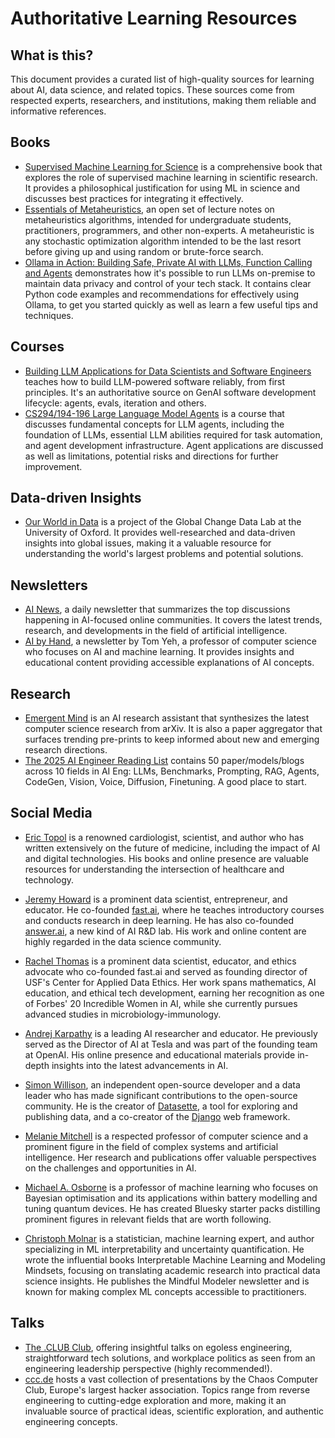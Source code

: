 # Authoritative Learning Resources

## What is this?
This document provides a curated list of high-quality sources for learning about AI, data science, and related topics. These sources come from respected experts, researchers, and institutions, making them reliable and informative references.

## Books
- [Supervised Machine Learning for Science](https://ml-science-book.com/) is a comprehensive book that explores the role of supervised machine learning in scientific research. It provides a philosophical justification for using ML in science and discusses best practices for integrating it effectively.
- [Essentials of Metaheuristics](https://cs.gmu.edu/~sean/book/metaheuristics/), an open set of lecture notes on metaheuristics algorithms, intended for undergraduate students, practitioners, programmers, and other non-experts. A metaheuristic is any stochastic optimization algorithm intended to be the last resort before giving up and using random or brute-force search.   
- [Ollama in Action: Building Safe, Private AI with LLMs, Function Calling and Agents](https://leanpub.com/ollama) demonstrates how it's possible to run LLMs on-premise to maintain data privacy and control of your tech stack. It contains clear Python code examples and recommendations for effectively using Ollama, to get you started quickly as well as learn a few useful tips and techniques.

## Courses
- [Building LLM Applications for Data Scientists and Software Engineers](https://xcancel.com/hugobowne/status/1870978490574704812) teaches how to build LLM-powered software reliably, from first principles. It's an authoritative source on GenAI software development lifecycle: agents, evals, iteration and others.  
- [CS294/194-196 Large Language Model Agents](https://rdi.berkeley.edu/llm-agents/f24) is a course that discusses fundamental concepts for LLM agents, including the foundation of LLMs, essential LLM abilities required for task automation, and agent development infrastructure. Agent applications are discussed as well as limitations, potential risks and directions for further improvement.

## Data-driven Insights
- [Our World in Data](https://ourworldindata.org/) is a project of the Global Change Data Lab at the University of Oxford. It provides well-researched and data-driven insights into global issues, making it a valuable resource for understanding the world's largest problems and potential solutions.

## Newsletters
- [AI News](https://buttondown.com/ainews/archive/), a daily newsletter that summarizes the top discussions happening in AI-focused online communities. It covers the latest trends, research, and developments in the field of artificial intelligence.  
- [AI by Hand](https://aibyhand.substack.com/), a newsletter by Tom Yeh, a professor of computer science who focuses on AI and machine learning. It provides insights and educational content providing accessible explanations of AI concepts.

## Research
- [Emergent Mind](https://www.emergentmind.com/) is an AI research assistant that synthesizes the latest computer science research from arXiv. It is also a paper aggregator that surfaces trending pre-prints to keep informed about new and emerging research directions.
- [The 2025 AI Engineer Reading List](https://www.latent.space/p/2025-papers) contains 50 paper/models/blogs across 10 fields in AI Eng: LLMs, Benchmarks, Prompting, RAG, Agents, CodeGen, Vision, Voice, Diffusion, Finetuning. A good place to start.

## Social Media
- [Eric Topol](https://bsky.app/profile/erictopol.bsky.social) is a renowned cardiologist, scientist, and author who has written extensively on the future of medicine, including the impact of AI and digital technologies. His books and online presence are valuable resources for understanding the intersection of healthcare and technology.

- [Jeremy Howard](https://bsky.app/profile/howard.fm) is a prominent data scientist, entrepreneur, and educator. He co-founded [fast.ai](https://www.fast.ai/), where he teaches introductory courses and conducts research in deep learning. He has also co-founded [answer.ai](https://www.answer.ai/), a new kind of AI R&D lab. His work and online content are highly regarded in the data science community.

- [Rachel Thomas](https://bsky.app/profile/math-rachel.bsky.social) is a prominent data scientist, educator, and ethics advocate who co-founded fast.ai and served as founding director of USF's Center for Applied Data Ethics. Her work spans mathematics, AI education, and ethical tech development, earning her recognition as one of Forbes' 20 Incredible Women in AI, while she currently pursues advanced studies in microbiology-immunology.

- [Andrej Karpathy](https://xcancel.com/karpathy) is a leading AI researcher and educator. He previously served as the Director of AI at Tesla and was part of the founding team at OpenAI. His online presence and educational materials provide in-depth insights into the latest advancements in AI.

- [Simon Willison](https://bsky.app/profile/simonwillison.net), an independent open-source developer and a data leader who has made significant contributions to the open-source community. He is the creator of [Datasette](https://simonwillison.net/2022/Mar/1/datasette/), a tool for exploring and publishing data, and a co-creator of the [Django](https://www.djangoproject.com/) web framework.

- [Melanie Mitchell](https://bsky.app/profile/melaniemitchell.bsky.social) is a respected professor of computer science and a prominent figure in the field of complex systems and artificial intelligence. Her research and publications offer valuable perspectives on the challenges and opportunities in AI.

- [Michael A. Osborne](https://bsky.app/profile/maosbot.bsky.social/post/3laix6hz42n2m) is a professor of machine learning who focuses on Bayesian optimisation and its applications within battery modelling and tuning quantum devices. He has created Bluesky starter packs distilling prominent figures in relevant fields that are worth following. 

- [Christoph Molnar](https://bsky.app/profile/christophmolnar.bsky.social) is a statistician, machine learning expert, and author specializing in ML interpretability and uncertainty quantification. He wrote the influential books Interpretable Machine Learning and Modeling Mindsets, focusing on translating academic research into practical data science insights. He publishes the Mindful Modeler newsletter and is known for making complex ML concepts accessible to practitioners.

## Talks
- [The .CLUB Club](https://dotclub.club/), offering insightful talks on egoless engineering, straightforward tech solutions, and workplace politics as seen from an engineering leadership perspective (highly recommended!).  
- [ccc.de](https://media.ccc.de/) hosts a vast collection of presentations by the Chaos Computer Club, Europe's largest hacker association. Topics range from reverse engineering to cutting-edge exploration and more, making it an invaluable source of practical ideas, scientific exploration, and authentic engineering concepts.

